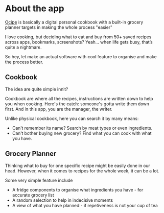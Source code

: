 # About the app
[Ocipe](https://ocipe.vercel.app) is basically a digital personal cookbook with a built-in grocery planner targets in making the whole process "easier"

I love cooking, but deciding what to eat and buy from 50+ saved recipes across apps, bookmarks, screenshots? Yeah… when life gets busy, that’s quite a nightmare.

So hey, let make an actual software with cool feature to organise and make the process better.

## Cookbook
The idea are quite simple innit?

Cookbook are where all the recipes, instructions are written down to help you when cooking. 
Here's the catch: someone's gotta write them down first. And in this app, you are the manager, the writer.

Unlike physical cookbook, here you can search it by many means:
+ Can't remember its name? Search by meat types or even ingredients.
+ Can't bother buying new grocery? Find what you can cook with what you have.
  
## Grocery Planner
Thinking what to buy for one specific recipe might be easily done in our head. However, when it comes to recipes for the whole week, it can be a lot.

Some very simple feature include
+ A fridge components to organise what ingredients you have - for accurate grocery list
+ A random selection to help in indecisive moments
+ A view of what you have planned - if repetiveness is not your cup of tea
